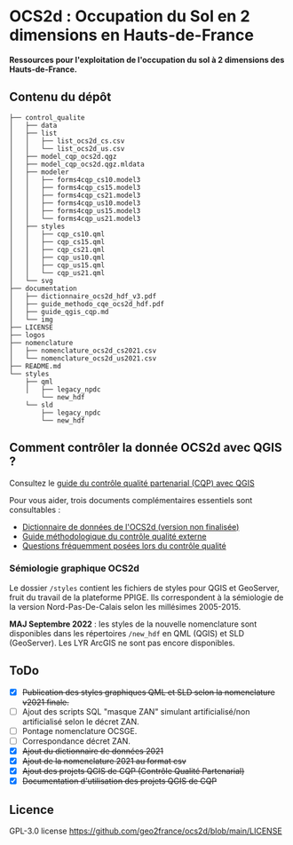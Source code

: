 # OCS2d : Occupation du Sol en 2 dimensions en Hauts-de-France

**Ressources pour l'exploitation de l'occupation du sol à 2 dimensions des Hauts-de-France.**

## Contenu du dépôt

```
├── control_qualite
│   ├── data
│   ├── list
│   │   ├── list_ocs2d_cs.csv
│   │   └── list_ocs2d_us.csv
│   ├── model_cqp_ocs2d.qgz
│   ├── model_cqp_ocs2d.qgz.mldata
│   ├── modeler
│   │   ├── forms4cqp_cs10.model3
│   │   ├── forms4cqp_cs15.model3
│   │   ├── forms4cqp_cs21.model3
│   │   ├── forms4cqp_us10.model3
│   │   ├── forms4cqp_us15.model3
│   │   └── forms4cqp_us21.model3
│   ├── styles
│   │   ├── cqp_cs10.qml
│   │   ├── cqp_cs15.qml
│   │   ├── cqp_cs21.qml
│   │   ├── cqp_us10.qml
│   │   ├── cqp_us15.qml
│   │   └── cqp_us21.qml
│   └── svg
├── documentation
│   ├── dictionnaire_ocs2d_hdf_v3.pdf
│   ├── guide_methodo_cqe_ocs2d_hdf.pdf
│   ├── guide_qgis_cqp.md
│   └── img
├── LICENSE
├── logos
├── nomenclature
│   ├── nomenclature_ocs2d_cs2021.csv
│   └── nomenclature_ocs2d_us2021.csv
├── README.md
└── styles
    ├── qml
    │   ├── legacy_npdc
        └── new_hdf
    └── sld
        ├── legacy_npdc
        └── new_hdf

```

## Comment contrôler la donnée OCS2d avec QGIS ?

Consultez le [guide du contrôle qualité partenarial (CQP) avec QGIS](https://github.com/geo2france/ocs2d/blob/main/documentation/guide_qgis_cqp.md)

Pour vous aider, trois documents complémentaires essentiels sont consultables :

- [Dictionnaire de données de l'OCS2d (version non finalisée)](https://github.com/geo2france/ocs2d/blob/main/documentation/dictionnaire_ocs2d_hdf.pdf)
- [Guide méthodologique du contrôle qualité externe](https://github.com/geo2france/ocs2d/blob/main/documentation/guide_methodo_cqe_ocs2d_hdf.pdf)
- [Questions fréquemment posées lors du contrôle qualité](https://github.com/geo2france/ocs2d/wiki/FAQ-Contr%C3%B4le-Qualit%C3%A9-Partenarial)

### Sémiologie graphique OCS2d

Le dossier `/styles` contient les fichiers de styles pour QGIS et GeoServer, fruit du travail de la plateforme PPIGE. Ils correspondent à la sémiologie de la version Nord-Pas-De-Calais selon les millésimes 2005-2015.

**MAJ Septembre 2022** : les styles de la nouvelle nomenclature sont disponibles dans les répertoires `/new_hdf` en QML (QGIS) et SLD (GeoServer). Les LYR ArcGIS ne sont pas encore disponibles.

## ToDo

- [x] ~~Publication des styles graphiques QML et SLD selon la nomenclature v2021 finale.~~
- [ ] Ajout des scripts SQL "masque ZAN" simulant artificialisé/non artificialisé selon le décret ZAN.
- [ ] Pontage nomenclature OCSGE.
- [ ] Correspondance décret ZAN.
- [x] ~~Ajout du dictionnaire de données 2021~~
- [x] ~~Ajout de la nomenclature 2021 au format csv~~
- [x] ~~Ajout des projets QGIS de CQP (Contrôle Qualité Partenarial)~~
- [x] ~~Documentation d'utilisation des projets QGIS de CQP~~

## Licence

GPL-3.0 license
<https://github.com/geo2france/ocs2d/blob/main/LICENSE>

